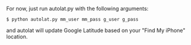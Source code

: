 For now, just run autolat.py with the following arguments:

    $ python autolat.py mm_user mm_pass g_user g_pass

and autolat will update Google Latitude based on your "Find My iPhone" location.
